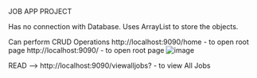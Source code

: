 JOB APP PROJECT

Has no connection with Database.
Uses ArrayList to store the objects.

Can perform CRUD Operations
http://localhost:9090/home -  to open root page
http://localhost:9090/ - to open root page
![image](https://github.com/tharun171/FullStackJavaProjects/assets/95117385/c245bd75-0197-4346-b3f1-cd42c02b4caf)


READ -->
http://localhost:9090/viewalljobs? - to view All Jobs


